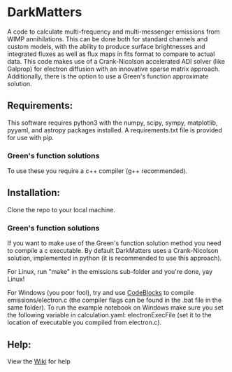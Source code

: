 # DarkMatters
A code to calculate multi-frequency and multi-messenger emissions from WIMP annihilations. This can be done both for standard channels and custom models, with the ability to produce surface brightnesses and integrated fluxes as well as flux maps in fits format to compare to actual data. This code makes use of a Crank-Nicolson accelerated ADI solver (like Galprop) for electron diffusion with an innovative sparse matrix approach. Additionally, there is the option to use a Green's function approximate solution.

## Requirements:
This software requires python3 with the numpy, scipy, sympy, matplotlib, pyyaml, and astropy packages installed. A requirements.txt file is provided for use with pip.

### Green's function solutions
To use these you require a c++ compiler (g++ recommended).

## Installation:
Clone the repo to your local machine. 

### Green's function solutions
If you want to make use of the Green's function solution method you need to compile a c executable. By default DarkMatters uses a Crank-Nicolson solution, implemented in python (it is recommended to use this approach).

For Linux, run "make" in the emissions sub-folder and you're done, yay Linux!

For Windows (you poor fool), try and use [CodeBlocks](http://www.codeblocks.org/downloads/) to compile emissions/electron.c (the compiler flags can be found in the .bat file in the same folder). To run the example notebook on Windows make sure you set the following variable in calculation.yaml: electronExecFile (set it to the location of executable you compiled from electron.c).

## Help:
View the [Wiki](https://github.com/Hyperthetical/DarkMatters/wiki) for help